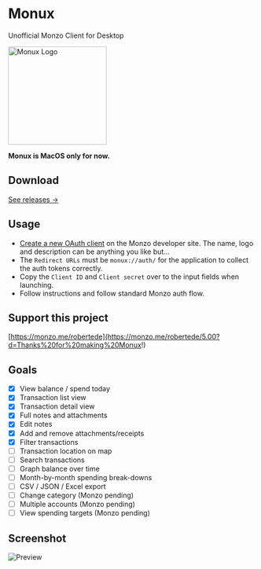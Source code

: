 # Monux
Unofficial Monzo Client for Desktop

<img alt="Monux Logo" height="200" src="https://github.com/robjtede/monux/blob/master/monux.png">

**Monux is MacOS only for now.**

## Download
[See releases →](https://github.com/robjtede/monux/releases)

## Usage
- [Create a new OAuth client](https://developers.monzo.com/apps/home) on the Monzo developer site. The name, logo and description can be anything you like but...
- The `Redirect URLs` must be `monux://auth/` for the application to collect the auth tokens correctly.
- Copy the `Client ID` and `Client secret` over to the input fields when launching.
- Follow instructions and follow standard Monzo auth flow.

## Support this project
[https://monzo.me/robertede](https://monzo.me/robertede/5.00?d=Thanks%20for%20making%20Monux!)

## Goals
- [x] View balance / spend today
- [x] Transaction list view
- [x] Transaction detail view
- [x] Full notes and attachments
- [x] Edit notes
- [x] Add and remove attachments/receipts
- [x] Filter transactions
- [ ] Transaction location on map
- [ ] Search transactions
- [ ] Graph balance over time
- [ ] Month-by-month spending break-downs
- [ ] CSV / JSON / Excel export
- [ ] Change category (Monzo pending)
- [ ] Multiple accounts (Monzo pending)
- [ ] View spending targets (Monzo pending)

## Screenshot
![Preview](http://i.imgur.com/xZFeXDj.png)

